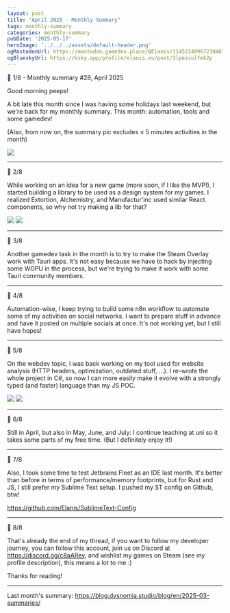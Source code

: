```yaml
---
layout: post
title: "April 2025 - Monthly Summary"
tags: monthly-summary
categories: monthly-summary
pubDate: '2025-05-17'
heroImage: '../../../assets/default-header.png'
ogMastodonUrl: https://mastodon.gamedev.place/@Elanis/114522489672304617
ogBlueskyUrl: https://bsky.app/profile/elanis.eu/post/3lpeaiulfek2p
---
```


🧵 1/8 - Monthly summary #28, April 2025

Good morning peeps!

A bit late this month since I was having some holidays last weekend, but we're back for my monthly summary.
This month: automation, tools and some gamedev!

(Also, from now on, the summary pic excludes ≤ 5 minutes activities in the month)

![](/assets/img/202504-summaries/001/1.png)

<hr />

🧵 2/8

While working on an idea for a new game (more soon, if I like the MVP!), I started building a library to be used as a design system for my games. I realized Extortion, Alchemistry, and Manufactur'inc used similar React components, so why not try making a lib for that? 

![](/assets/img/202504-summaries/002/1.png)
![](/assets/img/202504-summaries/002/2.png)

<hr />

🧵 3/8

Another gamedev task in the month is to try to make the Steam Overlay work with Tauri apps. It's not easy because we have to hack by injecting some WGPU in the process, but we're trying to make it work with some Tauri community members.

<hr />

🧵 4/8

Automation-wise, I keep trying to build some n8n workflow to automate some of my activities on social networks. I want to prepare stuff in advance and have it posted on multiple socials at once. It's not working yet, but I still have hopes!

<hr />

🧵 5/8

On the webdev topic, I was back working on my tool used for website analysis (HTTP headers, optimization, outdated stuff, ...). I re-wrote the whole project in C#, so now I can more easily make it evolve with a strongly typed (and faster) language than my JS POC.

![](/assets/img/202504-summaries/005/1.png)
![](/assets/img/202504-summaries/005/2.png)

<hr />

🧵 6/8

Still in April, but also in May, June, and July: I continue teaching at uni so it takes some parts of my free time. (But I definitely enjoy it!)

<hr />

🧵 7/8

Also, I took some time to test Jetbrains Fleet as an IDE last month. It's better than before in terms of performance/memory footprints, but for Rust and JS, I still prefer my Sublime Text setup.
I pushed my ST config on Github, btw!

https://github.com/Elanis/SublimeText-Config

<hr />

🧵 8/8

That's already the end of my thread, if you want to follow my developer journey, you can follow this account, join us on Discord at https://discord.gg/c8aARey, and wishlist my games on Steam (see my profile description), this means a lot to me :)

Thanks for reading!

<hr />

Last month's summary: https://blog.dysnomia.studio/blog/en/2025-03-summaries/